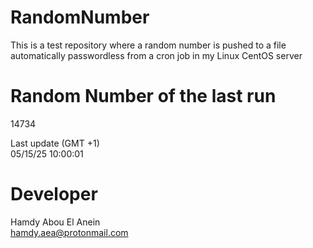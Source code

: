 # RandomNumber    
This is a test repository where a random number is pushed to a file automatically passwordless from a cron job in my Linux CentOS server    
# Random Number of the last run   
14734
      
Last update (GMT +1)    
05/15/25 10:00:01
# Developer    
Hamdy Abou El Anein   
hamdy.aea@protonmail.com
